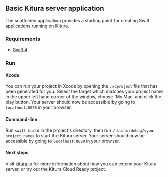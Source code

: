 ## Basic Kitura server application ##

The scaffolded application provides a starting point for creating Swift applications running on [Kitura](http://www.kitura.io/).

### Requirements
* [Swift 4](https://swift.org/download/)

### Run
#### Xcode
You can run your project in Xcode by opening the `.xcproject` file that has been generated for you. Select the target  which matches your project name in the upper left hand corner of the window, choose 'My Mac' and click the play button. Your server should now be accessible by going to `localhost:8080` in your browser.

#### Command-line
Run `swift build` in the project's directory, then run `/.build/debug/<your project name>` to start the Kitura server. Your server should now be accessible by going to `localhost:8080` in your browser.

#### Next steps
Visit [kitura.io](http://www.kitura.io/) for more information about how you can extend your Kitura server, or try out the Kitura Cloud Ready project.
